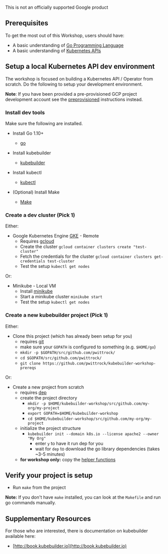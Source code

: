 This is not an officially supported Google product

## Prerequisites

To get the most out of this Workshop, users should have:

- A basic understanding of [Go Programming Language](https://golang.org/)
- A basic understanding of [Kubernetes APIs](https://kubernetes.io/docs/user-journeys/users/application-developer/foundational/#section-2)

## Setup a local Kubernetes API dev environment

The workshop is focused on building a Kubernetes API / Operator from scratch.  Do the following to setup your
development environment.

**Note**: If you have been provided a pre-provisioned GCP project development account see the
[preprovisioned](preprovisioned/README.md) instructions instead.

### Install dev tools

Make sure the following are installed.

- Install Go 1.10+
  - [go](https://golang.org/)

- Install kubebuilder
  - [kubebuilder](https://book.kubebuilder.io/getting_started/installation_and_setup.html)  

- Install kubectl
  - [kubectl](https://kubernetes.io/docs/tasks/tools/install-kubectl/#install-kubectl)
  
- (Optional) Install Make
  - [Make](https://www.gnu.org/software/make/)

### Create a dev cluster (Pick 1)

Either:

- Google Kubernetes Engine [GKE](https://cloud.google.com/kubernetes-engine/) - Remote
  - Requires [gcloud](https://cloud.google.com/sdk/gcloud/)
  - Create the cluster `gcloud container clusters create "test-cluster"`
  - Fetch the credentials for the cluster `gcloud container clusters get-credentials test-cluster`
  - Test the setup `kubectl get nodes`

Or:

- Minikube - Local VM
  - Install [minikube](https://github.com/kubernetes/minikube)
  - Start a minikube cluster `minikube start`
  - Test the setup `kubectl get nodes`

### Create a new kubebuilder project (Pick 1)

Either:

- Clone this project (which has already been setup for you)
  - requires [git](https://git-scm.com/downloads)
  - make sure your `GOPATH` is configured to something (e.g. `$HOME/go`)
  - `mkdir -p $GOPATH/src/github.com/pwittrock/`
  - `cd $GOPATH/src/github.com/pwittrock/`
  - `git clone https://github.com/pwittrock/kubebuilder-workshop-prereqs`

Or:

- Create a new project from scratch
    - requires [dep](https://github.com/golang/dep)
    - create the project directory
        - `mkdir -p $HOME/kubebuilder-workshop/src/github.com/my-org/my-project`
        - `export GOPATH=$HOME/kubebuilder-workshop`
        - `cd $HOME/kubebuilder-workshop/src/github.com/my-org/my-project`
    - initialize the project structure
        - `kubebuilder init --domain k8s.io --license apache2 --owner "My Org"`
          - enter `y` to have it run dep for you
          - wait for `dep` to download the go library dependencies (takes ~3-5 minutes)
    - **for workshop only:** copy the [helper functions](https://github.com/pwittrock/kubebuilder-workshop-prereqs/blob/master/pkg/util/util.go)

## Verify your project is setup

- Run `make` from the project

**Note:** If you don't have `make` installed, you can look at the `Makefile` and run go commands manually.

## Supplementary Resources

For those who are interested, there is documentation on kubebuilder available here:

- [http://book.kubebuilder.io](http://book.kubebuilder.io)
